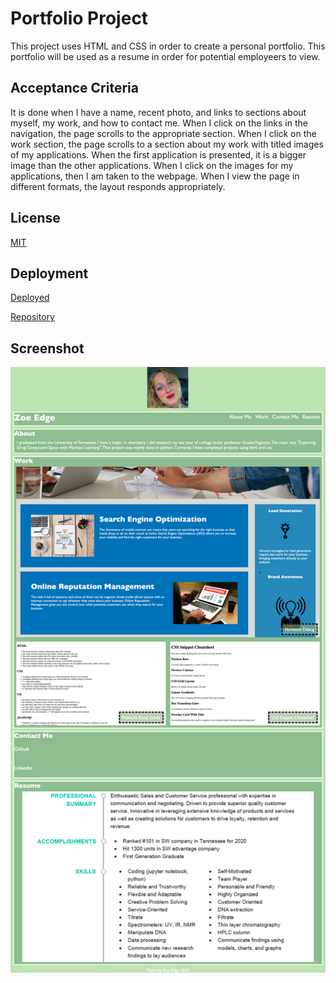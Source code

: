 # Portfolio Project

This project uses HTML and CSS in order to create a personal portfolio. This portfolio will be used as a resume in order for potential employeers to view. 

## Acceptance Criteria 

It is done when I have a name, recent photo, and links to sections about myself, my work, and how to contact me. 
When I click on the links in the navigation, the page scrolls to the appropriate section.
When I click on the work section, the page scrolls to a section about my work with titled images of my applications.
When the first application is presented, it is a bigger image than the other applications. 
When I click on the images for my applications, then I am taken to the webpage. 
When I view the page in different formats, the layout responds appropriately.

## License
[MIT](https://choosealicense.com/licenses/mit/)

## Deployment

[Deployed](https://zoeedge16.github.io/personal-potfolio-html-css)

[Repository](https://github.com/zoeedge16)

## Screenshot 

![screenshot](./assets/image/personal-portfolio.png)